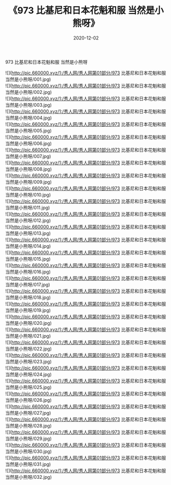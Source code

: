 ﻿---
layout: post
title:  《973 比基尼和日本花魁和服 当然是小熊呀》
date:   2020-12-02
img: http://pic.660000.xyz/1:/秀人网/秀人网第01部分/973 比基尼和日本花魁和服 当然是小熊呀/000.jpg
categories: [美女, 清纯, 唯美]
---

973 比基尼和日本花魁和服 当然是小熊呀

  ![](http://pic.660000.xyz/1:/秀人网/秀人网第01部分/973 比基尼和日本花魁和服 当然是小熊呀/001.jpg) <br> ![](http://pic.660000.xyz/1:/秀人网/秀人网第01部分/973 比基尼和日本花魁和服 当然是小熊呀/002.jpg) <br> ![](http://pic.660000.xyz/1:/秀人网/秀人网第01部分/973 比基尼和日本花魁和服 当然是小熊呀/003.jpg) <br> ![](http://pic.660000.xyz/1:/秀人网/秀人网第01部分/973 比基尼和日本花魁和服 当然是小熊呀/004.jpg) <br> ![](http://pic.660000.xyz/1:/秀人网/秀人网第01部分/973 比基尼和日本花魁和服 当然是小熊呀/005.jpg) <br> ![](http://pic.660000.xyz/1:/秀人网/秀人网第01部分/973 比基尼和日本花魁和服 当然是小熊呀/006.jpg) <br> ![](http://pic.660000.xyz/1:/秀人网/秀人网第01部分/973 比基尼和日本花魁和服 当然是小熊呀/007.jpg) <br> ![](http://pic.660000.xyz/1:/秀人网/秀人网第01部分/973 比基尼和日本花魁和服 当然是小熊呀/008.jpg) <br> ![](http://pic.660000.xyz/1:/秀人网/秀人网第01部分/973 比基尼和日本花魁和服 当然是小熊呀/009.jpg) <br> ![](http://pic.660000.xyz/1:/秀人网/秀人网第01部分/973 比基尼和日本花魁和服 当然是小熊呀/010.jpg) <br> ![](http://pic.660000.xyz/1:/秀人网/秀人网第01部分/973 比基尼和日本花魁和服 当然是小熊呀/011.jpg) <br> ![](http://pic.660000.xyz/1:/秀人网/秀人网第01部分/973 比基尼和日本花魁和服 当然是小熊呀/012.jpg) <br> ![](http://pic.660000.xyz/1:/秀人网/秀人网第01部分/973 比基尼和日本花魁和服 当然是小熊呀/013.jpg) <br> ![](http://pic.660000.xyz/1:/秀人网/秀人网第01部分/973 比基尼和日本花魁和服 当然是小熊呀/014.jpg) <br> ![](http://pic.660000.xyz/1:/秀人网/秀人网第01部分/973 比基尼和日本花魁和服 当然是小熊呀/015.jpg) <br> ![](http://pic.660000.xyz/1:/秀人网/秀人网第01部分/973 比基尼和日本花魁和服 当然是小熊呀/016.jpg) <br> ![](http://pic.660000.xyz/1:/秀人网/秀人网第01部分/973 比基尼和日本花魁和服 当然是小熊呀/017.jpg) <br> ![](http://pic.660000.xyz/1:/秀人网/秀人网第01部分/973 比基尼和日本花魁和服 当然是小熊呀/018.jpg) <br> ![](http://pic.660000.xyz/1:/秀人网/秀人网第01部分/973 比基尼和日本花魁和服 当然是小熊呀/019.jpg) <br> ![](http://pic.660000.xyz/1:/秀人网/秀人网第01部分/973 比基尼和日本花魁和服 当然是小熊呀/020.jpg) <br> ![](http://pic.660000.xyz/1:/秀人网/秀人网第01部分/973 比基尼和日本花魁和服 当然是小熊呀/021.jpg) <br> ![](http://pic.660000.xyz/1:/秀人网/秀人网第01部分/973 比基尼和日本花魁和服 当然是小熊呀/022.jpg) <br> ![](http://pic.660000.xyz/1:/秀人网/秀人网第01部分/973 比基尼和日本花魁和服 当然是小熊呀/023.jpg) <br> ![](http://pic.660000.xyz/1:/秀人网/秀人网第01部分/973 比基尼和日本花魁和服 当然是小熊呀/024.jpg) <br> ![](http://pic.660000.xyz/1:/秀人网/秀人网第01部分/973 比基尼和日本花魁和服 当然是小熊呀/025.jpg) <br> ![](http://pic.660000.xyz/1:/秀人网/秀人网第01部分/973 比基尼和日本花魁和服 当然是小熊呀/026.jpg) <br> ![](http://pic.660000.xyz/1:/秀人网/秀人网第01部分/973 比基尼和日本花魁和服 当然是小熊呀/027.jpg) <br> ![](http://pic.660000.xyz/1:/秀人网/秀人网第01部分/973 比基尼和日本花魁和服 当然是小熊呀/028.jpg) <br> ![](http://pic.660000.xyz/1:/秀人网/秀人网第01部分/973 比基尼和日本花魁和服 当然是小熊呀/029.jpg) <br> ![](http://pic.660000.xyz/1:/秀人网/秀人网第01部分/973 比基尼和日本花魁和服 当然是小熊呀/030.jpg) <br> ![](http://pic.660000.xyz/1:/秀人网/秀人网第01部分/973 比基尼和日本花魁和服 当然是小熊呀/031.jpg) <br> ![](http://pic.660000.xyz/1:/秀人网/秀人网第01部分/973 比基尼和日本花魁和服 当然是小熊呀/032.jpg) <br>